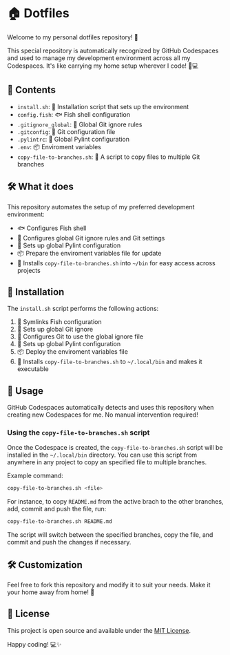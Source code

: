 # 🏠 Dotfiles

Welcome to my personal dotfiles repository! 🎉

This special repository is automatically recognized by GitHub Codespaces and used to manage my development environment across all my Codespaces. It's like carrying my home setup wherever I code! 🧳💻

## 📂 Contents

- `install.sh`: 🚀 Installation script that sets up the environment
- `config.fish`: 🐟 Fish shell configuration
- `.gitignore_global`: 🙈 Global Git ignore rules
- `.gitconfig`: 🔧 Git configuration file
- `.pylintrc`: 🐍 Global Pylint configuration
- `.env`: 📦 Enviroment variables
- `copy-file-to-branches.sh`: 📄 A script to copy files to multiple Git branches

## 🛠 What it does

This repository automates the setup of my preferred development environment:

- 🐟 Configures Fish shell 
- 🔧 Configures global Git ignore rules and Git settings
- 🐍 Sets up global Pylint configuration
- 📦 Prepare the enviroment variables file for update
- 📄 Installs `copy-file-to-branches.sh` into `~/bin` for easy access across projects

## 🔄 Installation

The `install.sh` script performs the following actions:

1. 🔗 Symlinks Fish configuration
2. 📄 Sets up global Git ignore
3. 🔧 Configures Git to use the global ignore file
4. 🐍 Sets up global Pylint configuration
5. 📦 Deploy the enviroment variables file
6. 📄 Installs `copy-file-to-branches.sh` to `~/.local/bin` and makes it executable

## 🚀 Usage

GitHub Codespaces automatically detects and uses this repository when creating new Codespaces for me. No manual intervention required! 

### Using the `copy-file-to-branches.sh` script

Once the Codespace is created, the `copy-file-to-branches.sh` script will be installed in the `~/.local/bin` directory. 
You can use this script from anywhere in any project to copy an specified file to multiple branches.

Example command:
```bash
copy-file-to-branches.sh <file>
```
For instance, to copy `README.md` from the active brach to the other branches, add, commit and push the file, run:
```bash
copy-file-to-branches.sh README.md
```
The script will switch between the specified branches, copy the file, and commit and push the changes if necessary.

## 🛠 Customization

Feel free to fork this repository and modify it to suit your needs. Make it your home away from home! 🏡

## 📝 License

This project is open source and available under the [MIT License](LICENSE).

Happy coding! 💻✨
